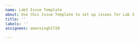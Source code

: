 ```yaml
---
name: Lab3 Issue Template
about: Use this Issue Template to set up issues for Lab 3
title: ''
labels: ''
assignees: amansingh1720

---
```



